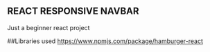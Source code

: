 ## REACT RESPONSIVE NAVBAR
Just a beginner react project

##Libraries used
https://www.npmjs.com/package/hamburger-react